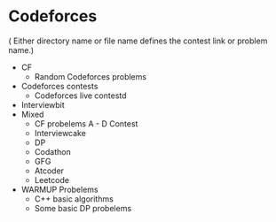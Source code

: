 # Codeforces
( Either directory name or file name defines the contest link or problem name.)

- CF
  - Random Codeforces problems 
- Codeforces contests
  - Codeforces live contestd
- Interviewbit
- Mixed
  - CF probelems A - D Contest
  - Interviewcake
  - DP
  - Codathon
  - GFG
  - Atcoder
  - Leetcode
- WARMUP Probelems
  - C++ basic algorithms 
  - Some basic DP probelems 
